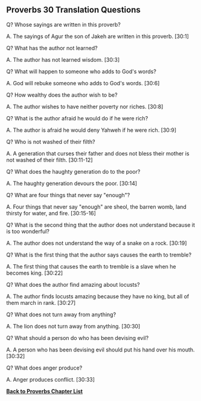 ## Proverbs 30 Translation Questions ##

Q? Whose sayings are written in this proverb?

A. The sayings of Agur the son of Jakeh are written in this proverb. [30:1]

Q? What has the author not learned?

A. The author has not learned wisdom. [30:3]

Q? What will happen to someone who adds to God's words?

A. God will rebuke someone who adds to God's words. [30:6]

Q? How wealthy does the author wish to be?

A. The author wishes to have neither poverty nor riches. [30:8]

Q? What is the author afraid he would do if he were rich?

A. The author is afraid he would deny Yahweh if he were rich. [30:9]

Q? Who is not washed of their filth?

A. A generation that curses their father and does not bless their mother is not washed of their filth. [30:11-12]

Q? What does the haughty generation do to the poor?

A. The haughty generation devours the poor. [30:14]

Q? What are four things that never say "enough"?

A. Four things that never say "enough" are sheol, the barren womb, land thirsty for water, and fire. [30:15-16]

Q? What is the second thing that the author does not understand because it is too wonderful?

A. The author does not understand the way of a snake on a rock. [30:19]

Q? What is the first thing that the author says causes the earth to tremble?

A. The first thing that causes the earth to tremble is a slave when he becomes king. [30:22]

Q? What does the author find amazing about locusts?

A. The author finds locusts amazing because they have no king, but all of them march in rank. [30:27]

Q? What does not turn away from anything?

A. The lion does not turn away from anything. [30:30]

Q? What should a person do who has been devising evil?

A. A person who has been devising evil should put his hand over his mouth. [30:32]

Q? What does anger produce?

A. Anger produces conflict. [30:33]

__[Back to Proverbs Chapter List](./)__

